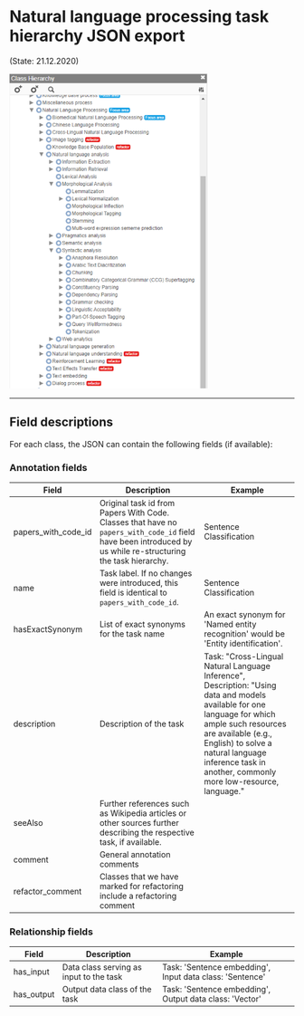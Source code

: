 # Natural language processing task hierarchy JSON export 
(State: 21.12.2020)

![img](nlp-task-hierarchy-example.PNG)

-----------------------------------------------

## Field descriptions

For each class, the JSON can contain the following fields (if available):

### Annotation fields

| Field | Description | Example |
|---------------------|---------------------------------------------------------------------------------------------------------------------------------|---|
| papers_with_code_id | Original task id from Papers With Code. Classes that have no `papers_with_code_id` field have been introduced by us while re-structuring the task hierarchy.  | Sentence Classification
| name                | Task label. If no changes were introduced, this field is identical to `papers_with_code_id`. |   Sentence Classification |                                                                                                                   |
| hasExactSynonym     | List of exact synonyms for the task name |   An exact synonym for 'Named entity recognition' would be 'Entity identification'. |                                                                                                     |                                                                                                     |
| description         | Description of the task | Task: "Cross-Lingual Natural Language Inference", Description: "Using data and models available for one language for which ample such resources are available (e.g., English) to solve a natural language inference task in another, commonly more low-resource, language."                                                                                                        |
| seeAlso             | Further references such as Wikipedia articles or other sources further describing the respective task, if available.            |
| comment             | General annotation comments                                                                                                     |
| refactor_comment    | Classes that we have marked for refactoring include a refactoring comment                                                                 |


### Relationship fields

| Field      | Description                             | Example |
|------------|-----------------------------------------| --- | 
| has_input  | Data class serving as input to the task | Task: 'Sentence embedding', Input data class: 'Sentence' |
| has_output | Output data class of the task | Task: 'Sentence embedding', Output data class: 'Vector' |